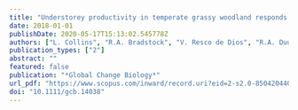 ```yaml
---
title: "Understorey productivity in temperate grassy woodland responds to soil water availability but not to elevated [CO<inf>2</inf>]"
date: 2018-01-01
publishDate: 2020-05-17T15:13:02.545778Z
authors: ["L. Collins", "R.A. Bradstock", "V. Resco de Dios", "R.A. Duursma", "S. Velasco", "M.M. Boer"]
publication_types: ["2"]
abstract: ""
featured: false
publication: "*Global Change Biology*"
url_pdf: "https://www.scopus.com/inward/record.uri?eid=2-s2.0-85042044084&doi=10.1111%2fgcb.14038&partnerID=40&md5=f929f890709bcae3959432e3e68be6d3"
doi: "10.1111/gcb.14038"
---
```


